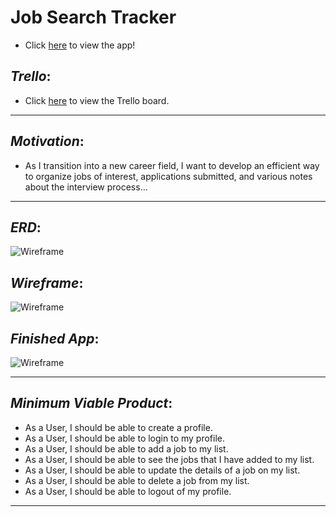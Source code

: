 # __Job Search Tracker__

* Click [here]() to view the app! 

## _Trello_:

* Click [here](https://trello.com/b/o0FYqJuq/job-search-tracker-react) to view the Trello board.
_________________________________

## _Motivation_:

* As I transition into a new career field, I want to develop an efficient way to organize jobs of interest, applications submitted, and various notes about the interview process... 
_________________________________

## _ERD_:

![Wireframe](https://i.imgur.com/MJONbEE.png)

## _Wireframe_:

![Wireframe](https://i.imgur.com/RsxHbGF.png)

## _Finished App_:

![Wireframe]()
_________________________________

## _Minimum Viable Product_:

* As a User, I should be able to create a profile.
* As a User, I should be able to login to my profile.
* As a User, I should be able to add a job to my list.
* As a User, I should be able to see the jobs that I have added to my list.
* As a User, I should be able to update the details of a job on my list.
* As a User, I should be able to delete a job from my list.
* As a User, I should be able to logout of my profile.
_________________________________